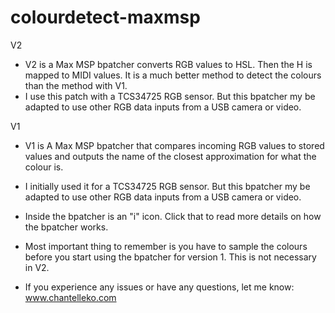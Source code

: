 # colourdetect-maxmsp
V2
* V2 is a Max MSP bpatcher converts RGB values to HSL. Then the H is mapped to MIDI values. It is a much better method to detect the colours than the method with V1.
* I use this patch with a TCS34725 RGB sensor. But this bpatcher my be adapted to use other RGB data inputs from a USB camera or video. 

V1
* V1 is A Max MSP bpatcher that compares incoming RGB values to stored values and outputs the name of the closest approximation for what the colour is.
* I initially used it for a TCS34725 RGB sensor. But this bpatcher my be adapted to use other RGB data inputs from a USB camera or video. 
* Inside the bpatcher is an "i" icon. Click that to read more details on how the bpatcher works. 
* Most important thing to remember is you have to sample the colours before you start using the bpatcher for version 1. This is not necessary in V2.

* If you experience any issues or have any questions, let me know: www.chantelleko.com
